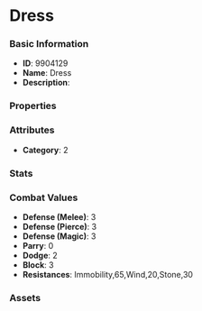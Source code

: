 # Dress



### Basic Information

- **ID**: 9904129
- **Name**: Dress
- **Description**: 

### Properties


### Attributes

- **Category**: 2

### Stats


### Combat Values

- **Defense (Melee)**: 3
- **Defense (Pierce)**: 3
- **Defense (Magic)**: 3
- **Parry**: 0
- **Dodge**: 2
- **Block**: 3
- **Resistances**: Immobility,65,Wind,20,Stone,30

### Assets


